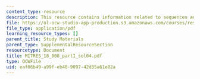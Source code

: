 ```yaml
---
content_type: resource
description: This resource contains information related to sequences and series.
file: https://ol-ocw-studio-app-production.s3.amazonaws.com/courses/res-18-008-calculus-revisited-complex-variables-differential-equations-and-linear-algebra-fall-2011/eaf06b49a99feb48909742d35a61e82a_MITRES_18_008_partI_sol04.pdf
file_type: application/pdf
learning_resource_types: []
parent_title: Study Materials
parent_type: SupplementalResourceSection
resourcetype: Document
title: MITRES_18_008_partI_sol04.pdf
type: OCWFile
uid: eaf06b49-a99f-eb48-9097-42d35a61e82a
---
```

